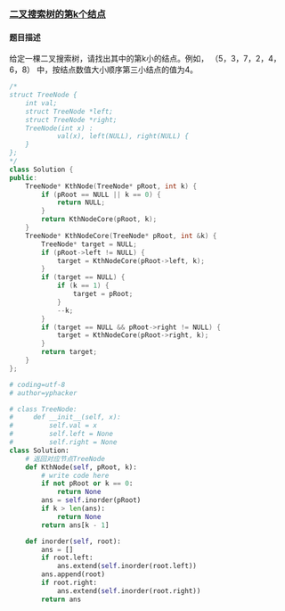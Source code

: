 ### [	二叉搜索树的第k个结点](https://www.nowcoder.com/practice/ef068f602dde4d28aab2b210e859150a?tpId=13&tqId=11215&tPage=4&rp=4&ru=%2Fta%2Fcoding-interviews&qru=%2Fta%2Fcoding-interviews%2Fquestion-ranking)
#### 题目描述
给定一棵二叉搜索树，请找出其中的第k小的结点。例如， （5，3，7，2，4，6，8）    中，按结点数值大小顺序第三小结点的值为4。
```c++
/*
struct TreeNode {
    int val;
    struct TreeNode *left;
    struct TreeNode *right;
    TreeNode(int x) :
            val(x), left(NULL), right(NULL) {
    }
};
*/
class Solution {
public:
    TreeNode* KthNode(TreeNode* pRoot, int k) {
        if (pRoot == NULL || k == 0) {
            return NULL;
        }
        return KthNodeCore(pRoot, k);
    }
    TreeNode* KthNodeCore(TreeNode* pRoot, int &k) {
        TreeNode* target = NULL;
        if (pRoot->left != NULL) {
            target = KthNodeCore(pRoot->left, k);
        }
        if (target == NULL) {
            if (k == 1) {
                target = pRoot;
            }
            --k;
        }
        if (target == NULL && pRoot->right != NULL) {
            target = KthNodeCore(pRoot->right, k);
        }
        return target;
    }
};
```

```python
# coding=utf-8
# author=yphacker

# class TreeNode:
#     def __init__(self, x):
#         self.val = x
#         self.left = None
#         self.right = None
class Solution:
    # 返回对应节点TreeNode
    def KthNode(self, pRoot, k):
        # write code here
        if not pRoot or k == 0:
            return None
        ans = self.inorder(pRoot)
        if k > len(ans):
            return None
        return ans[k - 1]

    def inorder(self, root):
        ans = []
        if root.left:
            ans.extend(self.inorder(root.left))
        ans.append(root)
        if root.right:
            ans.extend(self.inorder(root.right))
        return ans
```